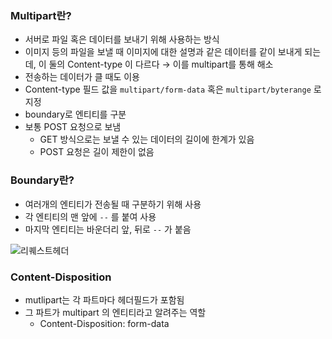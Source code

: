 ### Multipart란?

- 서버로 파일 혹은 데이터를 보내기 위해 사용하는 방식
- 이미지 등의 파일을 보낼 때 이미지에 대한 설명과 같은 데이터를 같이 보내게 되는데, 이 둘의 Content-type 이 다르다 → 이를 multipart를 통해 해소
- 전송하는 데이터가 클 때도 이용
- Content-type 필드 값을 `multipart/form-data` 혹은 `multipart/byterange` 로 지정
- boundary로 엔티티를 구분
- 보통 POST 요청으로 보냄
    - GET 방식으로는 보낼 수 있는 데이터의 길이에 한계가 있음
    - POST 요청은 길이 제한이 없음

### Boundary란?

- 여러개의 엔티티가 전송될 때 구분하기 위해 사용
- 각 엔티티의 맨 앞에 `--` 를 붙여 사용
- 마지막 엔티티는 바운더리 앞, 뒤로 `--` 가 붙음

![리퀘스트헤더](https://user-images.githubusercontent.com/8912548/31535308-40b3f798-b02d-11e7-81b3-a50670201d44.png)

### Content-Disposition

- mutlipart는 각 파트마다 헤더필드가 포함됨
- 그 파트가 multipart 의 엔티티라고 알려주는 역할
    - Content-Disposition: form-data